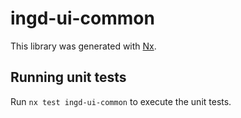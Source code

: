 # ingd-ui-common

This library was generated with [Nx](https://nx.dev).

## Running unit tests

Run `nx test ingd-ui-common` to execute the unit tests.
